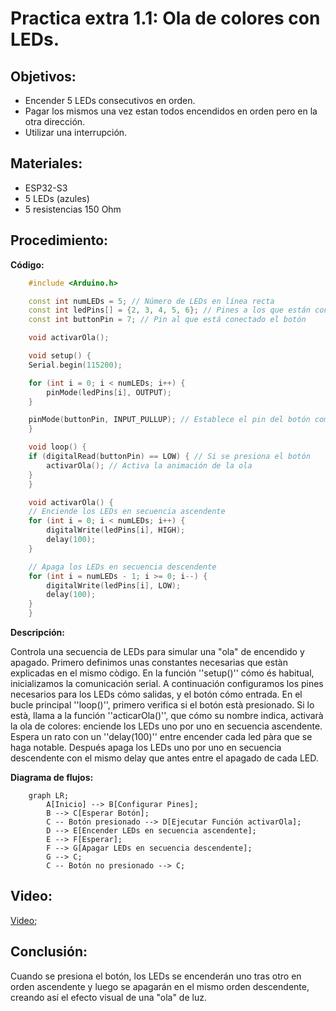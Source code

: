 # Practica extra 1.1: Ola de colores con LEDs. 
## Objetivos: 
- Encender 5 LEDs consecutivos en orden. 
- Pagar los mismos una vez estan todos encendidos en orden pero en la otra dirección. 
- Utilizar una interrupción. 
## Materiales: 
- ESP32-S3
- 5 LEDs (azules)
- 5 resistencias 150 Ohm
## Procedimiento: 
**Código:**<br> 
``` cpp
    #include <Arduino.h>

    const int numLEDs = 5; // Número de LEDs en línea recta
    const int ledPins[] = {2, 3, 4, 5, 6}; // Pines a los que están conectados los LEDs
    const int buttonPin = 7; // Pin al que está conectado el botón

    void activarOla();

    void setup() {
    Serial.begin(115200);

    for (int i = 0; i < numLEDs; i++) {
        pinMode(ledPins[i], OUTPUT);
    }

    pinMode(buttonPin, INPUT_PULLUP); // Establece el pin del botón como entrada con resistencia pull-up
    }

    void loop() {
    if (digitalRead(buttonPin) == LOW) { // Si se presiona el botón
        activarOla(); // Activa la animación de la ola
    }
    }

    void activarOla() {
    // Enciende los LEDs en secuencia ascendente
    for (int i = 0; i < numLEDs; i++) {
        digitalWrite(ledPins[i], HIGH);
        delay(100);
    }

    // Apaga los LEDs en secuencia descendente
    for (int i = numLEDs - 1; i >= 0; i--) {
        digitalWrite(ledPins[i], LOW);
        delay(100);
    }
    }
```
**Descripción:**

Controla una secuencia de LEDs para simular una "ola" de encendido y apagado.
Primero definimos unas constantes necesarias que estàn explicadas en el mismo còdigo. 
En la función ''setup()'' cómo és habitual, inicializamos la comunicación serial. A continuación configuramos los pines necesarios para los LEDs cómo salidas, y el botón cómo entrada. 
En el bucle principal ''loop()'', primero verifica si el botón està presionado. Si lo està, llama a la función ''acticarOla()'', que cómo su nombre indica, activarà la ola de colores: enciende los LEDs uno por uno en secuencia ascendente. Espera un rato con un ''delay(100)'' entre encender cada led pàra que se haga notable. Después apaga los LEDs uno por uno en secuencia descendente con el mismo delay que antes entre el apagado de cada LED.

**Diagrama de flujos:**

```mermaid
    graph LR;
        A[Inicio] --> B[Configurar Pines];
        B --> C[Esperar Botón];
        C -- Botón presionado --> D[Ejecutar Función activarOla];
        D --> E[Encender LEDs en secuencia ascendente];
        E --> F[Esperar];
        F --> G[Apagar LEDs en secuencia descendente];
        G --> C;
        C -- Botón no presionado --> C;
```

## Video: 
[Video](C:\Users\nrpar_v1fdg6m\OneDrive\Documentos\PlatformIO\Projects\OlaColores_LEDs\OlaColoresLEDs.mp4);


## Conclusión: 
Cuando se presiona el botón, los LEDs se encenderán uno tras otro en orden ascendente y luego se apagarán en el mismo orden descendente, creando así el efecto visual de una "ola" de luz.
